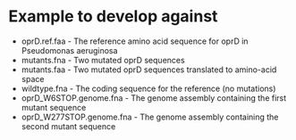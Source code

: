 # Example to develop against

- oprD.ref.faa - The reference amino acid sequence for oprD in Pseudomonas aeruginosa
- mutants.fna - Two mutated oprD sequences
- mutants.faa - Two mutated oprD sequences translated to amino-acid space
- wildtype.fna - The coding sequence for the reference (no mutations)
- oprD_W6STOP.genome.fna - The genome assembly containing the first mutant sequence
- oprD_W277STOP.genome.fna - The genome assembly containing the second mutant sequence
